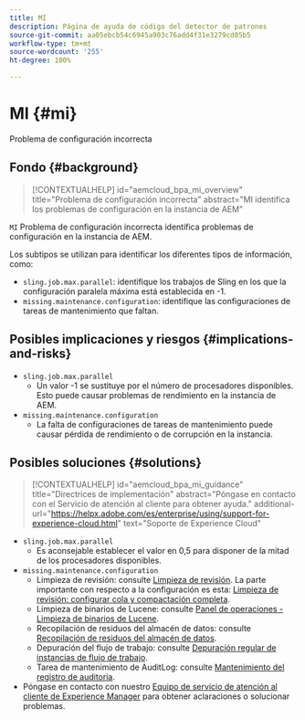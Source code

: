 ```yaml
---
title: MI
description: Página de ayuda de código del detector de patrones
source-git-commit: aa05ebcb54c6945a903c76add4f31e3279cd05b5
workflow-type: tm+mt
source-wordcount: '255'
ht-degree: 100%

---
```


# MI {#mi}

Problema de configuración incorrecta

## Fondo {#background}

>[!CONTEXTUALHELP]
>id="aemcloud_bpa_mi_overview"
>title="Problema de configuración incorrecta"
>abstract="MI identifica los problemas de configuración en la instancia de AEM"

`MI` Problema de configuración incorrecta identifica problemas de configuración en la instancia de AEM.

Los subtipos se utilizan para identificar los diferentes tipos de información, como:

* `sling.job.max.parallel`: identifique los trabajos de Sling en los que la configuración paralela máxima está establecida en -1.
* `missing.maintenance.configuration`: identifique las configuraciones de tareas de mantenimiento que faltan.

## Posibles implicaciones y riesgos {#implications-and-risks}

* `sling.job.max.parallel`
   * Un valor -1 se sustituye por el número de procesadores disponibles. Esto puede causar problemas de rendimiento en la instancia de AEM.
* `missing.maintenance.configuration`
   * La falta de configuraciones de tareas de mantenimiento puede causar pérdida de rendimiento o de corrupción en la instancia.

## Posibles soluciones {#solutions}

>[!CONTEXTUALHELP]
>id="aemcloud_bpa_mi_guidance"
>title="Directrices de implementación"
>abstract="Póngase en contacto con el Servicio de atención al cliente para obtener ayuda."
>additional-url="https://helpx.adobe.com/es/enterprise/using/support-for-experience-cloud.html" text="Soporte de Experience Cloud"

* `sling.job.max.parallel`
   * Es aconsejable establecer el valor en 0,5 para disponer de la mitad de los procesadores disponibles.
* `missing.maintenance.configuration`
   * Limpieza de revisión: consulte [Limpieza de revisión](https://experienceleague.adobe.com/docs/experience-manager-65/deploying/deploying/revision-cleanup.html?lang=es). La parte importante con respecto a la configuración es esta: [Limpieza de revisión: configurar cola y compactación completa](https://experienceleague.adobe.com/docs/experience-manager-65/deploying/deploying/revision-cleanup.html?lang=es#how-to-configure-full-and-tail-compaction).
   * Limpieza de binarios de Lucene: consulte [Panel de operaciones - Limpieza de binarios de Lucene](https://experienceleague.adobe.com/docs/experience-manager-65/administering/operations/operations-dashboard.html?lang=es#lucene-binaries-cleanup).
   * Recopilación de residuos del almacén de datos: consulte [Recopilación de residuos del almacén de datos](https://experienceleague.adobe.com/docs/experience-manager-65/administering/operations/data-store-garbage-collection.html?lang=es).
   * Depuración del flujo de trabajo: consulte [Depuración regular de instancias de flujo de trabajo](https://experienceleague.adobe.com/docs/experience-manager-65/administering/operations/workflows-administering.html?lang=es#regular-purging-of-workflow-instances).
   * Tarea de mantenimiento de AuditLog: consulte [Mantenimiento del registro de auditoría](https://experienceleague.adobe.com/docs/experience-manager-65/administering/operations/operations-audit-log.html?lang=es).
* Póngase en contacto con nuestro [Equipo de servicio de atención al cliente de Experience Manager](https://helpx.adobe.com/es/enterprise/using/support-for-experience-cloud.html) para obtener aclaraciones o solucionar problemas.